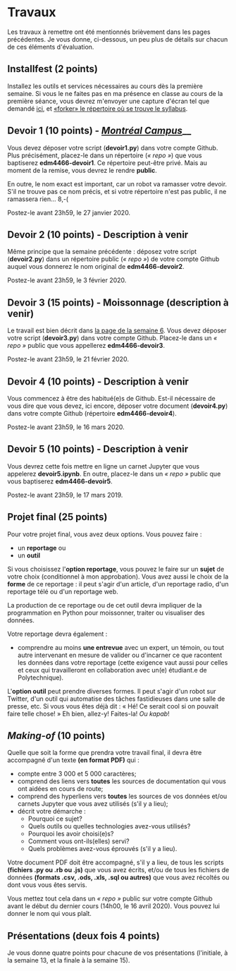 # Travaux

Les travaux à remettre ont été mentionnés brièvement dans les pages précédentes. Je vous donne, ci-dessous, un peu plus de détails sur chacun de ces éléments d'évaluation.

## Installfest \(2 points\) <a id="installfest"></a>

Installez les outils et services nécessaires au cours dès la première semaine. Si vous le ne faites pas en ma présence en classe au cours de la première séance, vous devrez m'envoyer une capture d'écran tel que demandé [ici](../../contenu/01-syllabus.md#ensuite-visual-studio-code), et [«forker» le répertoire où se trouve le syllabus](../../contenu/01-syllabus.md#enfin-github).

## Devoir 1 \(10 points\) - [_Montréal Campus_](devoir-1.md)\_\_ <a id="devoir-1"></a>

Vous devez déposer votre script \(**devoir1.py**\) dans votre compte Github. Plus précisément, placez-le dans un répertoire \(_« repo »_\) que vous baptiserez **edm4466-devoir1**. Ce répertoire peut-être privé. Mais au moment de la remise, vous devrez le rendre **public**.

En outre, le nom exact est important, car un robot va ramasser votre devoir. S'il ne trouve pas ce nom précis, et si votre répertoire n'est pas public, il ne ramassera rien... 8,-\(

Postez-le avant 23h59, le 27 janvier 2020.

## Devoir 2 \(10 points\) - Description à venir <a id="devoir-2"></a>

Même principe que la semaine précédente : déposez votre script \(**devoir2.py**\) dans un répertoire public \(_« repo »_\) de votre compte Github auquel vous donnerez le nom original de **edm4466-devoir2**.

Postez-le avant 23h59, le 3 février 2020.

## Devoir 3 \(15 points\) - Moissonnage \(description à venir\) <a id="devoir-3"></a>

Le travail est bien décrit dans [la page de la semaine 6](../../contenu/06-python-4.md). Vous devez déposer votre script \(**devoir3.py**\) dans votre compte Github. Placez-le dans un _« repo »_ public que vous appellerez **edm4466-devoir3**.

Postez-le avant 23h59, le 21 février 2020.

## Devoir 4 \(10 points\) - Description à venir <a id="devoir-4"></a>

Vous commencez à être des habitué\(e\)s de Github. Est-il nécessaire de vous dire que vous devez, ici encore, déposer votre document \(**devoir4.py**\) dans votre compte Github \(répertoire **edm4466-devoir4**\).

Postez-le avant 23h59, le 16 mars 2020.

## Devoir 5 \(10 points\) - Description à venir <a id="devoir-5"></a>

Vous devrez cette fois mettre en ligne un carnet Jupyter que vous appelerez **devoir5.ipynb**. En outre, placez-le dans un _« repo »_ public que vous baptiserez **edm4466-devoir5**.

Postez-le avant 23h59, le 17 mars 2019.

## Projet final \(25 points\)

Pour votre projet final, vous avez deux options. Vous pouvez faire :

* un **reportage** ou
* un **outil**

Si vous choisissez l'**option reportage**, vous pouvez le faire sur un **sujet** de votre choix \(conditionnel à mon approbation\). Vous avez aussi le choix de la **forme** de ce reportage : il peut s'agir d'un article, d'un reportage radio, d'un reportage télé ou d'un reportage web.

La production de ce reportage ou de cet outil devra impliquer de la programmation en Python pour moissonner, traiter ou visualiser des données.

Votre reportage devra également :

* comprendre au moins **une entrevue** avec un expert, un témoin, ou tout autre intervenant en mesure de valider ou d'incarner ce que racontent les données dans votre reportage \(cette exigence vaut aussi pour celles et ceux qui travailleront en collaboration avec un\(e\) étudiant.e de Polytechnique\).

L'**option outil** peut prendre diverses formes. Il peut s'agir d'un robot sur Twitter, d'un outil qui automatise des tâches fastidieuses dans une salle de presse, etc. Si vous vous êtes déjà dit : « Hé! Ce serait cool si on pouvait faire telle chose! » Eh bien, allez-y! Faites-la! _Ou kapab_!

## _Making-of_ \(10 points\)

Quelle que soit la forme que prendra votre travail final, il devra être accompagné d'un texte **\(en format PDF\)** qui :

* compte entre 3 000 et 5 000 caractères;
* comprend des liens vers **toutes** les sources de documentation qui vous ont aidées en cours de route;
* comprend des hyperliens vers **toutes** les sources de vos données et/ou carnets Jupyter que vous avez utilisés \(s'il y a lieu\);
* décrit votre démarche :
  * Pourquoi ce sujet?
  * Quels outils ou quelles technologies avez-vous utilisés?
  * Pourquoi les avoir choisi\(e\)s?
  * Comment vous ont-ils\(elles\) servi?
  * Quels problèmes avez-vous éprouvés \(s'il y a lieu\).

Votre document PDF doit être accompagné, s'il y a lieu, de tous les scripts **\(fichiers .py ou .rb ou .js\)** que vous avez écrits, et/ou de tous les fichiers de données **\(formats .csv, .ods, .xls, .sql ou autres\)** que vous avez récoltés ou dont vous vous êtes servis.

Vous mettez tout cela dans un _« repo »_ public sur votre compte Github avant le début du dernier cours \(14h00, le 16 avril 2020\). Vous pouvez lui donner le nom qui vous plaît.

## Présentations \(deux fois 4 points\)

Je vous donne quatre points pour chacune de vos présentations \(l'initiale, à la semaine 13, et la finale à la semaine 15\).

